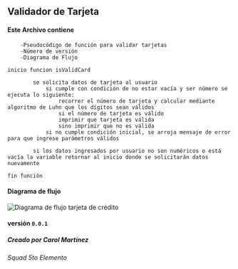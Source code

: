 ## Validador de Tarjeta

#### Este Archivo contiene
		-Pseudocódigo de función para validar tarjetas
		-Número de versión
		-Diagrama de Flujo



```
inicio funcion isValidCard 
		 
		se solicita datos de tarjeta al usuario
			si cumple con condición de no estar vacía y ser número se ejecuta lo siguiente:
				recorrer el número de tarjeta y calcular mediante algoritmo de Luhn que los dígitos sean válidos
				si el número de tarjeta es válido
				imprimir que tarjeta es válida
				sino imprimir que no es válida
			si no cumple condición inicial, se arroja mensaje de error para que ingrese parámetros válidos

		si los datos ingresados por usuario no son numéricos o está vacía la variable retornar al inicio donde se solicitarán datos nuevamente

fin función 

```

#### Diagrama de flujo
![Diagrama de flujo tarjeta de crédito](http://subirimagen.me/uploads/20171005085209.png)
#### versión `0.0.1`
##### Creado por Carol Martínez
###### Squad 5to Elemento